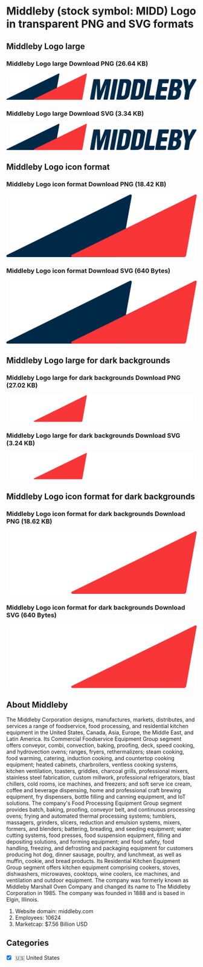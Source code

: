 # Middleby (stock symbol: MIDD) Logo in transparent PNG and SVG formats

## Middleby Logo large

### Middleby Logo large Download PNG (26.64 KB)

![Middleby Logo large Download PNG (26.64 KB)](/img/orig/MIDD_BIG-81aadb0e.png)

### Middleby Logo large Download SVG (3.34 KB)

![Middleby Logo large Download SVG (3.34 KB)](/img/orig/MIDD_BIG-26b54977.svg)

## Middleby Logo icon format

### Middleby Logo icon format Download PNG (18.42 KB)

![Middleby Logo icon format Download PNG (18.42 KB)](/img/orig/MIDD-a9621f64.png)

### Middleby Logo icon format Download SVG (640 Bytes)

![Middleby Logo icon format Download SVG (640 Bytes)](/img/orig/MIDD-351f0935.svg)

## Middleby Logo large for dark backgrounds

### Middleby Logo large for dark backgrounds Download PNG (27.02 KB)

![Middleby Logo large for dark backgrounds Download PNG (27.02 KB)](/img/orig/MIDD_BIG.D-c30af559.png)

### Middleby Logo large for dark backgrounds Download SVG (3.24 KB)

![Middleby Logo large for dark backgrounds Download SVG (3.24 KB)](/img/orig/MIDD_BIG.D-771497ad.svg)

## Middleby Logo icon format for dark backgrounds

### Middleby Logo icon format for dark backgrounds Download PNG (18.62 KB)

![Middleby Logo icon format for dark backgrounds Download PNG (18.62 KB)](/img/orig/MIDD.D-52cb2f9a.png)

### Middleby Logo icon format for dark backgrounds Download SVG (640 Bytes)

![Middleby Logo icon format for dark backgrounds Download SVG (640 Bytes)](/img/orig/MIDD.D-f192fb37.svg)

## About Middleby

The Middleby Corporation designs, manufactures, markets, distributes, and services a range of foodservice, food processing, and residential kitchen equipment in the United States, Canada, Asia, Europe, the Middle East, and Latin America. Its Commercial Foodservice Equipment Group segment offers conveyor, combi, convection, baking, proofing, deck, speed cooking, and hydrovection ovens; ranges, fryers, rethermalizers; steam cooking, food warming, catering, induction cooking, and countertop cooking equipment; heated cabinets, charbroilers, ventless cooking systems, kitchen ventilation, toasters, griddles, charcoal grills, professional mixers, stainless steel fabrication, custom millwork, professional refrigerators, blast chillers, cold rooms, ice machines, and freezers; and soft serve ice cream, coffee and beverage dispensing, home and professional craft brewing equipment, fry dispensers, bottle filling and canning equipment, and IoT solutions. The company's Food Processing Equipment Group segment provides batch, baking, proofing, conveyor belt, and continuous processing ovens; frying and automated thermal processing systems; tumblers, massagers, grinders, slicers, reduction and emulsion systems, mixers, formers, and blenders; battering, breading, and seeding equipment; water cutting systems, food presses, food suspension equipment, filling and depositing solutions, and forming equipment; and food safety, food handling, freezing, and defrosting and packaging equipment for customers producing hot dog, dinner sausage, poultry, and lunchmeat, as well as muffin, cookie, and bread products. Its Residential Kitchen Equipment Group segment offers kitchen equipment comprising cookers, stoves, dishwashers, microwaves, cooktops, wine coolers, ice machines, and ventilation and outdoor equipment. The company was formerly known as Middleby Marshall Oven Company and changed its name to The Middleby Corporation in 1985. The company was founded in 1888 and is based in Elgin, Illinois.

1. Website domain: middleby.com
2. Employees: 10624
3. Marketcap: $7.56 Billion USD


## Categories
- [x] 🇺🇸 United States
